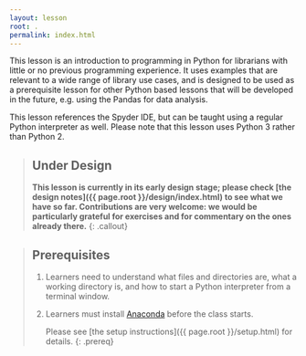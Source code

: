 ```yaml
---
layout: lesson
root: .
permalink: index.html
---
```


This lesson is an introduction to programming in Python
for librarians with little or no previous programming experience.
It uses examples that are relevant to a wide range of library use cases,
and is designed to be used as a prerequisite lesson for other Python based lessons
that will be developed in the future, e.g. using the Pandas for data analysis.

This lesson references the Spyder IDE,
but can be taught using a regular Python interpreter as well.
Please note that this lesson uses Python 3 rather than Python 2.

> ## Under Design
>
> **This lesson is currently in its early design stage;
> please check [the design notes]({{ page.root }}/design/index.html)
> to see what we have so far.
> Contributions are very welcome:
> we would be particularly grateful for exercises
> and for commentary on the ones already there.**
{: .callout}

> ## Prerequisites
>
> 1. Learners need to understand what files and directories are,
>    what a working directory is,
>    and how to start a Python interpreter from a terminal window.
>
> 2. Learners must install [Anaconda](https://www.anaconda.com/download/) before the class starts.
>
>    Please see [the setup instructions]({{ page.root }}/setup.html)
>    for details.
{: .prereq}
